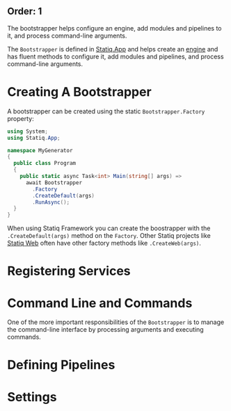Order: 1
---
The bootstrapper helps configure an engine, add modules and pipelines to it, and process command-line arguments.

The `Bootstrapper` is defined in [Statiq.App](https://www.nuget.org/packages/Statiq.App) and helps create an [engine](xref:execution#engine) and has fluent methods to configure it, add modules and pipelines, and process command-line arguments.

# Creating A Bootstrapper

A bootstrapper can be created using the static `Bootstrapper.Factory` property:

```csharp
using System;
using Statiq.App;

namespace MyGenerator
{
  public class Program
  {
    public static async Task<int> Main(string[] args) =>
      await Bootstrapper
        .Factory
        .CreateDefault(args)
        .RunAsync();
  }
}
```

When using Statiq Framework you can create the boostrapper with the `.CreateDefault(args)` method on the `Factory`. Other Statiq projects like [Statiq Web](xref:about-statiq-web) often have other factory methods like `.CreateWeb(args)`.

# Registering Services

# Command Line and Commands

One of the more important responsibilities of the `Bootstrapper` is to manage the command-line interface by processing arguments and executing commands.

# Defining Pipelines

# Settings